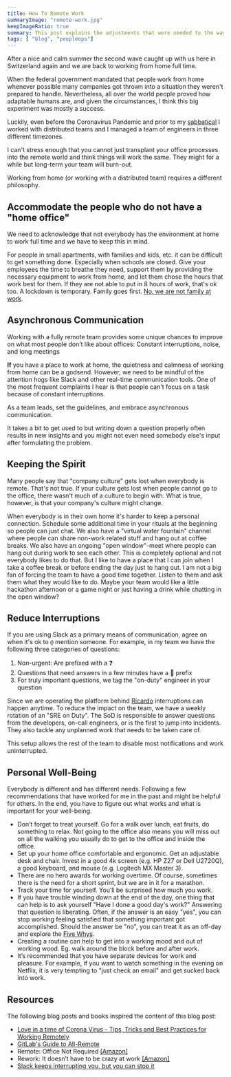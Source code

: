 ```yaml
---
title: How To Remote Work
summaryImage: "remote-work.jpg"
keepImageRatio: true
summary: This post explains the adjustments that were needed to the way we work in the SRE Team at Ricardo when we went fully remote.
tags: [ "blog", "peopleops"]
---
```


After a nice and calm summer the second wave caught up with us here in Switzerland again and we are back to working from home full time.

When the federal government mandated that people work from home whenever possible many companies got thrown into a situation they weren't prepared to handle. Nevertheless, all over the world people proved how adaptable humans are, and given the circumstances, I think this big experiment was mostly a success.

Luckily, even before the Coronavirus Pandemic and prior to my [sabbatical](https://www.granviaje.ch) I worked with distributed teams and I managed a team of engineers in three different timezones.

I can't stress enough that you cannot just transplant your office processes into the remote world and think things will work the same. They might for a while but long-term your team will burn-out.

Working from home (or working with a distributed team) requires a different philosophy.

## Accommodate the people who do not have a "home office"

We need to acknowledge that not everybody has the environment at home to work full time and we have to keep this in mind.

For people in small apartments, with families and kids, etc. it can be difficult to get something done. Especially when schools are closed.
Give your employees the time to breathe they need, support them by providing the necessary equipment to work from home, and let them chose the hours that work best for them. If they are not able to put in 8 hours of work, that's ok too. A lockdown is temporary.
Family goes first. [No, we are not family at work](https://m.signalvnoise.com/the-company-isnt-a-family/).

## Asynchronous Communication

Working with a fully remote team provides some unique chances to improve on what most people don’t like about offices: Constant interruptions, noise, and long meetings

**If** you have a place to work at home, the quietness and calmness of working from home can be a godsend.
However, we need to be mindful of the attention hogs like Slack and other real-time communication tools.
One of the most frequent complaints I hear is that people can't focus on a task because of constant interruptions.

As a team leads, set the guidelines, and embrace asynchronous communication.

It takes a bit to get used to but writing down a question properly often results in new insights and you might not even need somebody else's input after formulating the problem.

## Keeping the Spirit

Many people say that "company culture" gets lost when everybody is remote. That's not true. If your culture gets lost when people cannot go to the office, there wasn't much of a culture to begin with. What is true, however, is that your company's culture might change.

When everybody is in their own home it's harder to keep a personal connection. Schedule some additional time in your rituals at the beginning so people can just chat. We also have a "virtual water fountain" channel where people can share non-work related stuff and hang out at coffee breaks.
We also have an ongoing "open window"-meet where people can hang out during work to see each other. This is completely optional and not everybody likes to do that. But I like to have a place that I can join when I take a coffee break or before ending the day just to hang out.
I am not a big fan of forcing the team to have a good time together. Listen to them and ask them what they would like to do. Maybe your team would like a little hackathon afternoon or a game night or just having a drink while chatting in the open window?

## Reduce Interruptions

If you are using Slack as a primary means of communication, agree on when it's ok to `@` mention someone. For example, in my team we have the following three categories of questions:

1. Non-urgent: Are prefixed with a ❓
2. Questions that need answers in a few minutes have a 🚨 prefix
3. For truly important questions, we tag the "on-duty" engineer in your question

Since we are operating the platform behind [Ricardo](https://www.ricardo.ch) interruptions can happen anytime. To reduce the impact on the team, we have a weekly rotation of an "SRE on Duty". The SoD is responsible to answer questions from the developers, on-call engineers, or is the first to jump into incidents. They also tackle any unplanned work that needs to be taken care of.

This setup allows the rest of the team to disable most notifications and work uninterrupted.

## Personal Well-Being

Everybody is different and has different needs. Following a few recommendations that have worked for me in the past and might be helpful for others. In the end, you have to figure out what works and what is important for your well-being.

- Don’t forget to treat yourself. Go for a walk over lunch, eat fruits, do something to relax. Not going to the office also means you will miss out on all the walking you usually do to get to the office and inside the office.
- Set up your home office comfortable and ergonomic. Get an adjustable desk and chair. Invest in a good 4k screen (e.g. HP Z27 or Dell U2720Q), a good keyboard, and mouse (e.g. Logitech MX Master 3).
- There are no hero awards for working overtime. Of course, sometimes there is the need for a short sprint, but we are in it for a marathon.
- Track your time for yourself. You’ll be surprised how much you work.
- If you have trouble winding down at the end of the day, one thing that can help is to ask yourself "Have I done a good day's work?" Answering that question is liberating. Often, if the answer is an easy "yes", you can stop working feeling satisfied that something important got accomplished. Should the answer be "no", you can treat it as an off-day and explore the [Five Whys](https://en.wikipedia.org/wiki/Five_whys).
- Creating a routine can help to get into a working mood and out of working wood. Eg. walk around the block before and after work.
- It’s recommended that you have separate devices for work and pleasure. For example, if you want to watch something in the evening on Netflix, it is very tempting to "just check an email" and get sucked back into work.

## Resources

The following blog posts and books inspired the content of this blog post:

- [Love in a time of Corona Virus - Tips, Tricks and Best Practices for Working Remotely](https://www.hanselman.com/blog/LoveInATimeOfCoronaVirusTipsTricksAndBestPracticesForWorkingRemotely.aspx)
- [GitLab's Guide to All-Remote](https://about.gitlab.com/company/culture/all-remote/guide/)
- Remote: Office Not Required [[Amazon]](https://www.amazon.de/gp/product/B00CZ7OC46/ref=ppx_yo_dt_b_d_asin_title_o00?ie=UTF8&psc=1)
- Rework: It doesn’t have to be crazy at work [[Amazon]](https://www.amazon.com/Doesnt-Have-Be-Crazy-Work/dp/0062874780)
- [Slack keeps interrupting you, but you can stop it ](https://dev.to/nebojsac/slack-keeps-interrupting-you-but-you-can-stop-it-883)